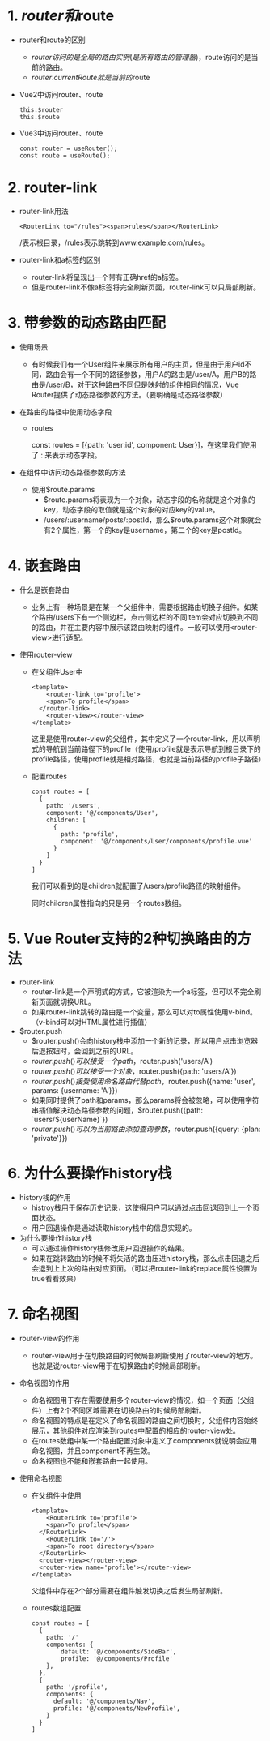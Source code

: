 # 1. $router和$route

- router和route的区别

  - $router访问的是全局的路由实例(是所有路由的管理器)，$route访问的是当前的路由。
  - $router.currentRoute就是当前的$route

- Vue2中访问router、route

  ```{vue}
  this.$router
  this.$route
  ```

- Vue3中访问router、route

  ```{vue}
  const router = useRouter();
  const route = useRoute();
  ```

# 2. router-link

- router-link用法

  ```{vue}
  <RouterLink to="/rules"><span>rules</span></RouterLink>
  ```

  /表示根目录，/rules表示跳转到www.example.com/rules。

- router-link和a标签的区别

  - router-link将呈现出一个带有正确href的a标签。
  - 但是router-link不像a标签将完全刷新页面，router-link可以只局部刷新。

# 3. 带参数的动态路由匹配

- 使用场景

  - 有时候我们有一个User组件来展示所有用户的主页，但是由于用户id不同，路由会有一个不同的路径参数，用户A的路由是/user/A，用户B的路由是/user/B，对于这种路由不同但是映射的组件相同的情况，Vue Router提供了动态路径参数的方法。（要明确是动态路径参数）

- 在路由的路径中使用动态字段

  - routes

    const routes = [{path: 'user:id', component: User}]，在这里我们使用了 : 来表示动态字段。

- 在组件中访问动态路径参数的方法

  - 使用$route.params
    - $route.params将表现为一个对象，动态字段的名称就是这个对象的key，动态字段的取值就是这个对象的对应key的value。
    - /users/:username/posts/:postId，那么$route.params这个对象就会有2个属性，第一个的key是username，第二个的key是postId。

# 4. 嵌套路由

- 什么是嵌套路由

  - 业务上有一种场景是在某一个父组件中，需要根据路由切换子组件。如某个路由/users下有一个侧边栏，点击侧边栏的不同item会对应切换到不同的路由，并在主要内容中展示该路由映射的组件。一般可以使用\<router-view>进行适配。

- 使用router-view

  - 在父组件User中

    ```{vue}
    <template>
    	<router-link to='profile'>
        <span>To profile</span>
      </router-link>
    	<router-view></router-view>
    </template>
    ```

    这里是使用router-view的父组件，其中定义了一个router-link，用以声明式的导航到当前路径下的profile（使用/profile就是表示导航到根目录下的profile路径，使用profile就是相对路径，也就是当前路径的profile子路径）

  - 配置routes

    ```{js}
    const routes = [
      {
        path: '/users',
        component: '@/components/User',
        children: [
          {
            path: 'profile',
            component: '@/components/User/components/profile.vue'
          }
        ]
      }
    ]
    ```

    我们可以看到的是children就配置了/users/profile路径的映射组件。

    同时children属性指向的只是另一个routes数组。



# 5. Vue Router支持的2种切换路由的方法

- router-link
  - router-link是一个声明式的方式，它被渲染为一个a标签，但可以不完全刷新页面就切换URL。
  - 如果router-link跳转的路由是一个变量，那么可以对to属性使用v-bind。（v-bind可以对HTML属性进行插值）
- $router.push
  - $router.push()会向history栈中添加一个新的记录，所以用户点击浏览器后退按钮时，会回到之前的URL。
  - $router.push()可以接受一个path，$router.push('users/A')
  - $router.push()可以接受一个对象，$router.push({path: 'users/A'})
  - $router.push()接受使用命名路由代替path，$router.push({name: 'user', params: {username: 'A'}})
  - 如果同时提供了path和params，那么params将会被忽略，可以使用字符串插值解决动态路径参数的问题，$router.push({path: \`users/${userName}`})
  - $router.push()可以为当前路由添加查询参数，$router.push({query: {plan: 'private'}})



# 6. 为什么要操作history栈

- history栈的作用
  - histroy栈用于保存历史记录，这使得用户可以通过点击回退回到上一个页面状态。
  - 用户回退操作是通过读取history栈中的信息实现的。
- 为什么要操作history栈
  - 可以通过操作history栈修改用户回退操作的结果。
  - 如果在跳转路由的时候不将失活的路由压进history栈，那么点击回退之后会退到上上次的路由对应页面。（可以把router-link的replace属性设置为true看看效果）

# 7. 命名视图

- router-view的作用

  - router-view用于在切换路由的时候局部刷新使用了router-view的地方。也就是说router-view用于在切换路由的时候局部刷新。

- 命名视图的作用

  - 命名视图用于存在需要使用多个router-view的情况，如一个页面（父组件）上有2个不同区域需要在切换路由的时候局部刷新。
  - 命名视图的特点是在定义了命名视图的路由之间切换时，父组件内容始终展示，其他组件对应渲染到routes中配置的相应的router-view处。
  - 在routes数组中某一个路由配置对象中定义了components就说明会应用命名视图，并且component不再生效。
  - 命名视图也不能和嵌套路由一起使用。 

- 使用命名视图

  - 在父组件中使用

    ```{vue}
    <template>
    	<RouterLink to='profile'>
        <span>To profile</span>
      </RouterLink>
    	<RouterLink to='/'>
        <span>To root directory</span>
      </RouterLink>
      <router-view></router-view>
      <router-view name='profile'></router-view>
    </template>
    ```

    父组件中存在2个部分需要在组件触发切换之后发生局部刷新。

  - routes数组配置

    ```{js}
    const routes = [
      {
        path: '/'
        components: {
        	default: '@/components/SideBar',
        	profile: '@/components/Profile'
      	},
      },
      {
        path: '/profile',
        components: {
          default: '@/components/Nav',
          profile: '@/components/NewProfile',
        }
      }
    ]
    ```

    